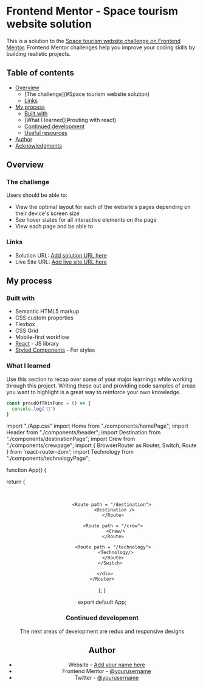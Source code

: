 # Frontend Mentor - Space tourism website solution

This is a solution to the [Space tourism website challenge on Frontend Mentor](https://www.frontendmentor.io/challenges/space-tourism-multipage-website-gRWj1URZ3). Frontend Mentor challenges help you improve your coding skills by building realistic projects.

## Table of contents

- [Overview](#overview)
  - [The challenge](#Space tourism website solution)
  - [Links](#links)
- [My process](#my-process)
  - [Built with](#built-with)
  - [What I learned](#routing with react)
  - [Continued development](#continued-development)
  - [Useful resources](#netninja)
- [Author](#Nazir)
- [Acknowledgments](#)


## Overview

### The challenge

Users should be able to:

- View the optimal layout for each of the website's pages depending on their device's screen size
- See hover states for all interactive elements on the page
- View each page and be able to


### Links

- Solution URL: [Add solution URL here](https://github.com/naziiriah/Space-tourism-multi-page-website)
- Live Site URL: [Add live site URL here](https://space-tourism-multi-page-website-1kx8imssv-naziiriah.vercel.app/)


## My process

### Built with

- Semantic HTML5 markup
- CSS custom properties
- Flexbox
- CSS Grid
- Mobile-first workflow
- [React](https://reactjs.org/) - JS library
- [Styled Components](https://styled-components.com/) - For styles


### What I learned

Use this section to recap over some of your major learnings while working through this project. Writing these out and providing code samples of areas you want to highlight is a great way to reinforce your own knowledge.

```js
const proudOfThisFunc = () => {
  console.log('🎉')
}
```
import "./App.css"
import Home from "./components/homePage";
import Header from "./components/header";
import Destination from "./components/destinationPage";
import Crew from "./components/crewpage";
import { BrowserRouter as Router, Switch, Route  } from 'react-router-dom';
import Technology from "./components/technologyPage";



function App() {
  

  return (
    <Router>
      <div className="App">   
        <Header/>
          <Switch>
            <Route exact path= "/">
               <Home /> 
            </Route>

            <Route path = "/destination"> 
              <Destination /> 
            </Route>

            <Route path = "/crew">
              <Crew/>
            </Route>

            <Route path = "/technology">
              <Technology/>
            </Route>
          </Switch>
     
      </div>
    </Router>
      
  );
}

export default App;

### Continued development

The next areas of development are redux and responsive designs

## Author

- Website - [Add your name here](https://www.your-site.com)
- Frontend Mentor - [@yourusername](https://www.frontendmentor.io/profile/naziiriah)
- Twitter - [@yourusername](https://www.twitter.com/nazirabubakar15)
